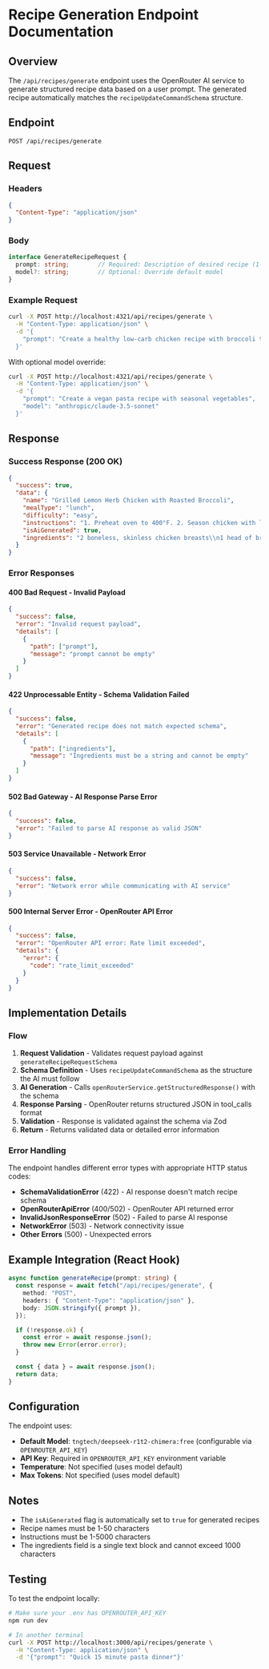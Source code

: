 # Recipe Generation Endpoint Documentation

## Overview

The `/api/recipes/generate` endpoint uses the OpenRouter AI service to generate structured recipe data based on a user prompt. The generated recipe automatically matches the `recipeUpdateCommandSchema` structure.

## Endpoint

```
POST /api/recipes/generate
```

## Request

### Headers
```json
{
  "Content-Type": "application/json"
}
```

### Body

```typescript
interface GenerateRecipeRequest {
  prompt: string;        // Required: Description of desired recipe (1-500 chars)
  model?: string;        // Optional: Override default model
}
```

### Example Request

```bash
curl -X POST http://localhost:4321/api/recipes/generate \
  -H "Content-Type: application/json" \
  -d '{
    "prompt": "Create a healthy low-carb chicken recipe with broccoli that can be prepared in 30 minutes"
  }'
```

With optional model override:

```bash
curl -X POST http://localhost:4321/api/recipes/generate \
  -H "Content-Type: application/json" \
  -d '{
    "prompt": "Create a vegan pasta recipe with seasonal vegetables",
    "model": "anthropic/claude-3.5-sonnet"
  }'
```

## Response

### Success Response (200 OK)

```json
{
  "success": true,
  "data": {
    "name": "Grilled Lemon Herb Chicken with Roasted Broccoli",
    "mealType": "lunch",
    "difficulty": "easy",
    "instructions": "1. Preheat oven to 400°F. 2. Season chicken with lemon, herbs, salt and pepper. 3. Place on baking sheet with broccoli florets. 4. Roast for 25-30 minutes until chicken is cooked through.",
    "isAiGenerated": true,
    "ingredients": "2 boneless, skinless chicken breasts\\n1 head of broccoli, cut into florets\\n1 tbsp olive oil\\n1 lemon, juiced\\n1 tsp dried herbs (e.g., oregano or thyme)\\nSalt and pepper to taste"
  }
}
```

### Error Responses

#### 400 Bad Request - Invalid Payload
```json
{
  "success": false,
  "error": "Invalid request payload",
  "details": [
    {
      "path": ["prompt"],
      "message": "prompt cannot be empty"
    }
  ]
}
```

#### 422 Unprocessable Entity - Schema Validation Failed
```json
{
  "success": false,
  "error": "Generated recipe does not match expected schema",
  "details": [
    {
      "path": ["ingredients"],
      "message": "Ingredients must be a string and cannot be empty"
    }
  ]
}
```

#### 502 Bad Gateway - AI Response Parse Error
```json
{
  "success": false,
  "error": "Failed to parse AI response as valid JSON"
}
```

#### 503 Service Unavailable - Network Error
```json
{
  "success": false,
  "error": "Network error while communicating with AI service"
}
```

#### 500 Internal Server Error - OpenRouter API Error
```json
{
  "success": false,
  "error": "OpenRouter API error: Rate limit exceeded",
  "details": {
    "error": {
      "code": "rate_limit_exceeded"
    }
  }
}
```

## Implementation Details

### Flow

1. **Request Validation** - Validates request payload against `generateRecipeRequestSchema`
2. **Schema Definition** - Uses `recipeUpdateCommandSchema` as the structure the AI must follow
3. **AI Generation** - Calls `openRouterService.getStructuredResponse()` with the schema
4. **Response Parsing** - OpenRouter returns structured JSON in tool_calls format
5. **Validation** - Response is validated against the schema via Zod
6. **Return** - Returns validated data or detailed error information

### Error Handling

The endpoint handles different error types with appropriate HTTP status codes:

- **SchemaValidationError** (422) - AI response doesn't match recipe schema
- **OpenRouterApiError** (400/502) - OpenRouter API returned error
- **InvalidJsonResponseError** (502) - Failed to parse AI response
- **NetworkError** (503) - Network connectivity issue
- **Other Errors** (500) - Unexpected errors

## Example Integration (React Hook)

```typescript
async function generateRecipe(prompt: string) {
  const response = await fetch("/api/recipes/generate", {
    method: "POST",
    headers: { "Content-Type": "application/json" },
    body: JSON.stringify({ prompt }),
  });

  if (!response.ok) {
    const error = await response.json();
    throw new Error(error.error);
  }

  const { data } = await response.json();
  return data;
}
```

## Configuration

The endpoint uses:
- **Default Model**: `tngtech/deepseek-r1t2-chimera:free` (configurable via `OPENROUTER_API_KEY`)
- **API Key**: Required in `OPENROUTER_API_KEY` environment variable
- **Temperature**: Not specified (uses model default)
- **Max Tokens**: Not specified (uses model default)

## Notes

- The `isAiGenerated` flag is automatically set to `true` for generated recipes
- Recipe names must be 1-50 characters
- Instructions must be 1-5000 characters
- The ingredients field is a single text block and cannot exceed 1000 characters

## Testing

To test the endpoint locally:

```bash
# Make sure your .env has OPENROUTER_API_KEY
npm run dev

# In another terminal
curl -X POST http://localhost:3000/api/recipes/generate \
  -H "Content-Type: application/json" \
  -d '{"prompt": "Quick 15 minute pasta dinner"}'
```
